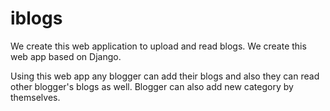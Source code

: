 # iblogs

We create this web application to upload and read blogs. We create this web app based on Django.

Using this web app any blogger can add their blogs and also they can read other blogger's blogs as well. Blogger can also add new category by themselves. 
